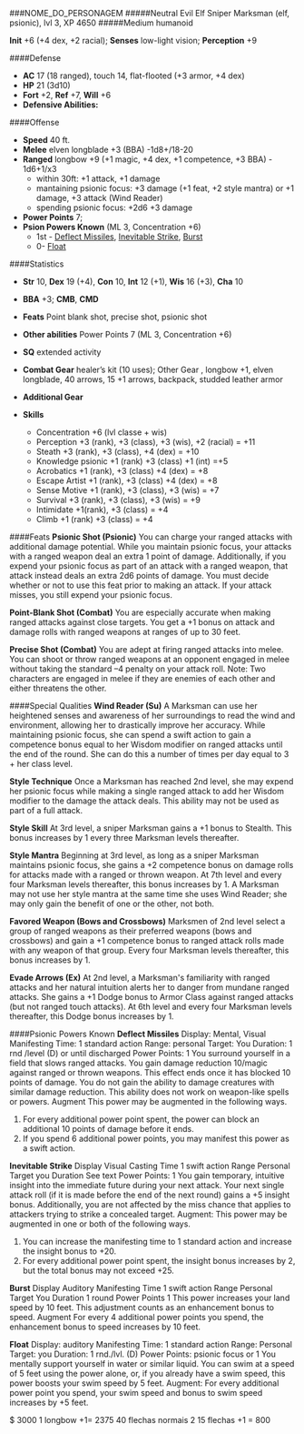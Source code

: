 ###NOME_DO_PERSONAGEM
#####Neutral Evil Elf Sniper Marksman (elf, psionic), lvl 3, XP 4650
#####Medium humanoid

**Init** +6 (+4 dex, +2 racial); **Senses** low-light vision; **Perception** +9

####Defense
- **AC** 17 (18 ranged), touch 14, flat-flooted (+3 armor, +4 dex)
- **HP** 21 (3d10)
- **Fort** +2, **Ref** +7, **Will** +6
- **Defensive Abilities:** 

####Offense

- **Speed** 40 ft.
- **Melee** elven longblade +3 (BBA) -1d8+/18-20
- **Ranged** longbow +9  (+1 magic, +4 dex, +1 competence, +3 BBA) - 1d6+1/x3
	- within 30ft: +1 attack, +1 damage
	- mantaining psionic focus: +3 damage (+1 feat, +2 style mantra) or +1 damage, +3 attack (Wind Reader)
	- spending psionic focus: +2d6 +3 damage
- **Power Points** 7;
- **Psion Powers Known** (ML 3, Concentration +6)
  - 1st - [Deflect Missiles](http://www.d20pfsrd.com/psionics-unleashed/psionic-powers/d/deflect-missiles), [Inevitable Strike](http://www.d20pfsrd.com/psionics-unleashed/psionic-powers/i/inevitable-strike), [Burst](http://www.d20pfsrd.com/psionics-unleashed/psionic-powers/b/burst)
  - 0- [Float](http://www.d20pfsrd.com/psionics-unleashed/psionic-powers/f/float) 

####Statistics
- **Str** 10, **Dex** 19 (+4), **Con** 10, **Int** 12 (+1), **Wis** 16 (+3), **Cha** 10
- **BBA** +3; **CMB**, **CMD**
- **Feats** Point blank shot, precise shot, psionic shot

- **Other abilities** Power Points 7 (ML 3, Concentration +6)

- **SQ** extended activity
- **Combat Gear** healer’s kit (10 uses); Other Gear , longbow +1, elven longblade, 40 arrows, 15 +1 arrows, backpack, studded leather armor
- **Additional Gear**

- **Skills**
	- Concentration +6 (lvl classe + wis)
	- Perception +3 (rank), +3 (class), +3 (wis), +2 (racial) = +11
	- Steath +3 (rank), +3 (class), +4 (dex) = +10
	- Knowledge psionic +1 (rank) +3 (class) +1 (int) =+5
	- Acrobatics +1 (rank), +3 (class) +4 (dex) = +8
	- Escape Artist +1 (rank), +3 (class) +4 (dex) = +8
	- Sense Motive +1 (rank), +3 (class), +3 (wis) = +7
	- Survival +3 (rank), +3 (class), +3 (wis) = +9
	- Intimidate +1(rank), +3 (class) = +4
	- Climb +1 (rank) +3 (class) = +4

####Feats
**Psionic Shot (Psionic)**
You can charge your ranged attacks with additional damage potential.
While you maintain psionic focus, your attacks with a ranged weapon deal an extra 1 point of damage. Additionally, if you expend your psionic focus as part of an attack with a ranged weapon, that attack instead deals an extra 2d6 points of damage. You must decide whether or not to use this feat prior to making an attack. If your attack misses, you still expend your psionic focus.

**Point-Blank Shot (Combat)**
You are especially accurate when making ranged attacks against close targets.
You get a +1 bonus on attack and damage rolls with ranged weapons at ranges of up to 30 feet.

**Precise Shot (Combat)**
You are adept at firing ranged attacks into melee.
You can shoot or throw ranged weapons at an opponent engaged in melee without taking the standard –4 penalty on your attack roll.
Note: Two characters are engaged in melee if they are enemies of each other and either threatens the other.

####Special Qualities
**Wind Reader (Su)**
A Marksman can use her heightened senses and awareness of her surroundings to read the wind and environment, allowing her to drastically improve her accuracy. While maintaining psionic focus, she can spend a swift action to gain a competence bonus equal to her Wisdom modifier on ranged attacks until the end of the round. She can do this a number of times per day equal to 3 + her class level.

**Style Technique**
Once a Marksman has reached 2nd level, she may expend her psionic focus while making a single ranged attack to add her Wisdom modifier to the damage the attack deals. This ability may not be used as part of a full attack.

**Style Skill**
At 3rd level, a sniper Marksman gains a +1 bonus to Stealth. This bonus increases by 1 every three Marksman levels thereafter.

**Style Mantra**
Beginning at 3rd level, as long as a sniper Marksman maintains psionic focus, she gains a +2 competence bonus on damage rolls for attacks made with a ranged or thrown weapon. At 7th level and every four Marksman levels thereafter, this bonus increases by 1. A Marksman may not use her style mantra at the same time she uses Wind Reader; she may only gain the benefit of one or the other, not both.

**Favored Weapon (Bows and Crossbows)**
Marksmen of 2nd level select a group of ranged weapons as their preferred weapons (bows and crossbows) and gain a +1 competence bonus to ranged attack rolls made with any weapon of that group. Every four Marksman levels thereafter, this bonus increases by 1.

**Evade Arrows (Ex)**
At 2nd level, a Marksman's familiarity with ranged attacks and her natural intuition alerts her to danger from mundane ranged attacks. She gains a +1 Dodge bonus to Armor Class against ranged attacks (but not ranged touch attacks). At 6th level and every four Marksman levels thereafter, this Dodge bonus increases by 1.

####Psionic Powers Known
**Deflect Missiles**
Display: Mental, Visual
Manifesting Time: 1 standard action
Range: personal
Target: You
Duration: 1 rnd /level (D) or until discharged
Power Points: 1
You surround yourself in a field that slows ranged attacks. You gain damage reduction 10/magic against ranged or thrown weapons. This effect ends once it has blocked 10 points of damage. You do not gain the ability to damage creatures with similar damage reduction. This ability does not work on weapon-like spells or powers.
Augment This power may be augmented in the following ways.
1. For every additional power point spent, the power can block an additional 10 points of damage before it ends.
2. If you spend 6 additional power points, you may manifest this power as a swift action.

**Inevitable Strike**
Display Visual
Casting Time 1 swift action
Range Personal
Target you
Duration See text
Power Points: 1
You gain temporary, intuitive insight into the immediate future during your next attack. Your next single attack roll (if it is made before the end of the next round) gains a +5 insight bonus. Additionally, you are not affected by the miss chance that applies to attackers trying to strike a concealed target.
Augment: This power may be augmented in one or both of the following ways.
1. You can increase the manifesting time to 1 standard action and increase the insight bonus to +20.
2. For every additional power point spent, the insight bonus increases by 2, but the total bonus may not exceed +25.

**Burst**
Display Auditory
Manifesting Time 1 swift action
Range Personal
Target You
Duration 1 round
Power Points 1
This power increases your land speed by 10 feet. This adjustment counts as an enhancement bonus to speed.
Augment For every 4 additional power points you spend, the enhancement bonus to speed increases by 10 feet.

**Float**
Display: auditory
Manifesting Time: 1 standard action
Range: Personal
Target: you
Duration: 1 rnd./lvl. (D)
Power Points: psionic focus or 1
You mentally support yourself in water or similar liquid. You can swim at a speed of 5 feet using the power alone, or, if you already have a swim speed, this power boosts your swim speed by 5 feet.
Augment: For every additional power point you spend, your swim speed and bonus to swim speed increases by +5 feet.

$ 3000
1 longbow +1= 2375
40 flechas normais 2
15 flechas +1  = 800